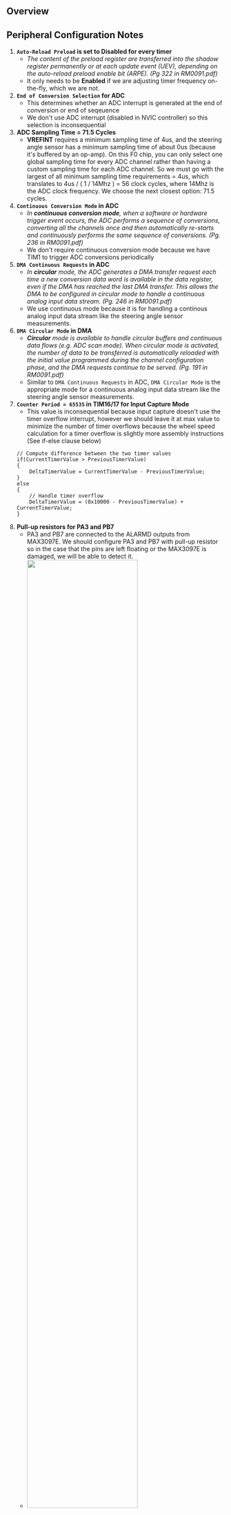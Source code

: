 ## Overview
## Peripheral Configuration Notes
1. **`Auto-Reload Preload` is set to **Disabled** for every timer**
   - *The content of the preload register are transferred into the shadow register permanently or at each update event (UEV), depending on the auto-reload preload enable bit (ARPE). (Pg 322 in RM0091.pdf)*
   - It only needs to be **Enabled** if we are adjusting timer frequency on-the-fly, which we are not.
1. **`End of Conversion Selection` for ADC**
   - This determines whether an ADC interrupt is generated at the end of conversion or end of seqeuence
   - We don't use ADC interrupt (disabled in NVIC controller) so this selection is inconsequential
1. **ADC Sampling Time = 71.5 Cycles**
   - **VREFINT** requires a minimum sampling time of 4us, and the steering angle sensor has a minimum sampling time of about 0us (because it's buffered by an op-amp). On this F0 chip, you can only select one global sampling time for every ADC channel rather than having a custom sampling time for each ADC channel. So we must go with the largest of all minimum sampling time requirements = 4us, which translates to 4us / ( 1 / 14Mhz ) = 56 clock cycles, where 14Mhz is the ADC clock frequency. We choose the next closest option: 71.5 cycles.
1. **`Continuous Conversion Mode` in ADC**
   - *In **continuous conversion mode**, when a software or hardware trigger event occurs, the ADC performs a sequence of conversions, converting all the channels once and then automatically re-starts and continuously performs the same sequence of conversions. (Pg. 236 in RM0091.pdf)*
   - We don't require continuous conversion mode because we have TIM1 to trigger ADC conversions periodically
1. **`DMA Continuous Requests` in ADC**
   - *In **circular** mode, the ADC generates a DMA transfer request each time a new conversion data word is available in the data register, even if the DMA has reached the last DMA transfer. This allows the DMA to be configured in circular mode to handle a continuous analog input data stream. (Pg. 246 in RM0091.pdf)*
   - We use continuous mode because it is for handling a continous analog input data stream like the steering angle sensor measurements.
1. **`DMA Circular Mode` in DMA**
   - ***Circular** mode is available to handle circular buffers and continuous data flows (e.g. ADC scan mode). When circular mode is activated, the number of data to be transferred is automatically reloaded with the initial value programmed during the channel configuration phase, and the DMA requests continue to be served. (Pg. 191 in RM0091.pdf)*
   - Similar to `DMA Continuous Requests` in ADC, `DMA Circular Mode` is the appropriate mode for a continuous analog input data stream like the steering angle sensor measurements.
1. **`Counter Period = 65535` in TIM16/17 for Input Capture Mode**
   - This value is inconsequential because input capture doesn't use the timer overflow interrupt, however we should leave it at max value to minimize the number of timer overflows because the wheel speed calculation for a timer overflow is slightly more assembly instructions (See if-else clause below)
    ```
	// Compute difference between the two timer values
	if(CurrentTimerValue > PreviousTimerValue)
	{
		DeltaTimerValue = CurrentTimerValue - PreviousTimerValue;
	}
	else
	{
		// Handle timer overflow
		DeltaTimerValue = (0x10000 - PreviousTimerValue) + CurrentTimerValue;
	}
    ```
1. **Pull-up resistors for PA3 and PB7**
   - PA3 and PB7 are connected to the ALARMD outputs from MAX3097E. We should configure PA3 and PB7 with pull-up resistor so in the case that the pins are left floating or the MAX3097E is damaged, we will be able to detect it.
   - <img src="https://user-images.githubusercontent.com/16970019/48681210-e74b0100-eb55-11e8-9bf1-aec4597869e1.png" width="75%" height="75%">
1. **No need for pull-up resistors for PA6 and PA7**
   - PA6 and PA7 don't need pull-up or down because there's an external pull-up resistor already.
   - <img src="https://user-images.githubusercontent.com/16970019/48681098-39d7ed80-eb55-11e8-8037-639342a3ab7d.png" width="40%" height="40%">
1. **Pull-up resistors for PA0, PA1, PB4, PB5**
    - These are encoder inputs expecting square pulses. Encoder inputs technically don't require either a pull-up or pull-down. And having a pull-up doesn't actually help us detect hardware faults. However, we will default to using pull-up just so the input has a defined state instead of floating state.
